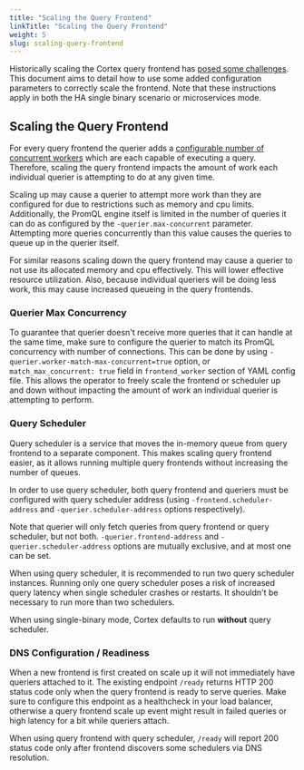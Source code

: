 ```yaml
---
title: "Scaling the Query Frontend"
linkTitle: "Scaling the Query Frontend"
weight: 5
slug: scaling-query-frontend
---
```


Historically scaling the Cortex query frontend has [posed some challenges](../proposals/scalable-query-frontend.md).
This document aims to detail how to use some added configuration parameters to correctly scale the frontend.
Note that these instructions apply in both the HA single binary scenario or microservices mode.

## Scaling the Query Frontend

For every query frontend the querier adds a [configurable number of concurrent workers](https://github.com/cortexproject/cortex/blob/1797adfed2979f6096c3305b0dc9162c1ec0c046/pkg/querier/worker/worker.go#L212)
which are each capable of executing a query.
Therefore, scaling the query frontend impacts the amount of work each individual querier is attempting to do at any given time.

Scaling up may cause a querier to attempt more work than they are configured for due to restrictions such as memory and cpu limits.
Additionally, the PromQL engine itself is limited in the number of queries it can do as configured by the `-querier.max-concurrent` parameter.
Attempting more queries concurrently than this value causes the queries to queue up in the querier itself.

For similar reasons scaling down the query frontend may cause a querier to not use its allocated memory and cpu effectively.
This will lower effective resource utilization.
Also, because individual queriers will be doing less work, this may cause increased queueing in the query frontends.

### Querier Max Concurrency

To guarantee that querier doesn't receive more queries that it can handle at the same time, make sure to configure the querier to match its PromQL concurrency with number of connections.
This can be done by using `-querier.worker-match-max-concurrent=true` option, or `match_max_concurrent: true` field in `frontend_worker` section of YAML config file.
This allows the operator to freely scale the frontend or scheduler up and down without impacting the amount of work an individual querier is attempting to perform.

### Query Scheduler

Query scheduler is a service that moves the in-memory queue from query frontend to a separate component.
This makes scaling query frontend easier, as it allows running multiple query frontends without increasing the number of queues.

In order to use query scheduler, both query frontend and queriers must be configured with query scheduler address
(using `-frontend.scheduler-address` and `-querier.scheduler-address` options respectively).

Note that querier will only fetch queries from query frontend or query scheduler, but not both.
`-querier.frontend-address` and `-querier.scheduler-address` options are mutually exclusive, and at most one can be set.

When using query scheduler, it is recommended to run two query scheduler instances.
Running only one query scheduler poses a risk of increased query latency when single scheduler crashes or restarts.
It shouldn't be necessary to run more than two schedulers.

When using single-binary mode, Cortex defaults to run **without** query scheduler.

### DNS Configuration / Readiness

When a new frontend is first created on scale up it will not immediately have queriers attached to it.
The existing endpoint `/ready` returns HTTP 200 status code only when the query frontend is ready to serve queries.
Make sure to configure this endpoint as a healthcheck in your load balancer,
otherwise a query frontend scale up event might result in failed queries or high latency for a bit while queriers attach.

When using query frontend with query scheduler, `/ready` will report 200 status code only after frontend discovers some schedulers via DNS resolution.
